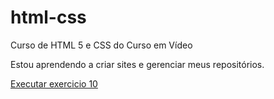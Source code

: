 # html-css
Curso de HTML 5 e CSS do Curso em Vídeo

Estou aprendendo a criar sites e gerenciar meus repositórios.

<a href="https://erick-werneck.github.io/html-css/HTML-2/zDesafios/Desafio%2010/indexhttps.">Executar exercicio 10</a>